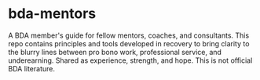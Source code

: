 # bda-mentors
A BDA member's guide for fellow mentors, coaches, and consultants. This repo contains principles and tools developed in recovery to bring clarity to the blurry lines between pro bono work, professional service, and underearning. Shared as experience, strength, and hope. This is not official BDA literature.
